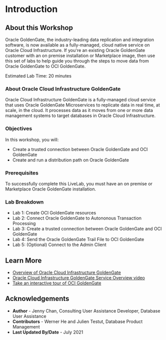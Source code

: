 # Introduction

## About this Workshop

Oracle GoldenGate, the industry-leading data replication and integration software, is now available as a fully-managed, cloud native service on Oracle Cloud Infrastructure. If you're an existing Oracle GoldenGate customer with an on premise installation or Marketplace image, then use this set of labs to help guide you through the steps to move data from Oracle GoldenGate to OCI GoldenGate.

Estimated Lab Time: 20 minutes

### About Oracle Cloud Infrastructure GoldenGate

Oracle Cloud Infrastructure GoldenGate is a fully-managed cloud service that uses Oracle GoldenGate Microservices to replicate data in real time, at scale, in the cloud. It processes data as it moves from one or more data management systems to target databases in Oracle Cloud Infrastructure.

### Objectives

In this workshop, you will:
* Create a trusted connection between Oracle GoldenGate and OCI GoldenGate
* Create and run a distribution path on Oracle GoldenGate

### Prerequisites

To successfully complete this LiveLab, you must have an on premise or Marketplace Oracle GoldenGate installation.

### Lab Breakdown

* Lab 1: Create OCI GoldenGate resources
* Lab 2: Connect Oracle GoldenGate to Autononous Transaction Processing
* Lab 3: Create a trusted connection between Oracle GoldenGate and OCI GoldenGate
* Lab 4: Send the Oracle GoldenGate Trail File to OCI GoldenGate
* Lab 5: (Optional) Connect to the Admin Client

## Learn More

* [Overview of Oracle Cloud Infrastructure GoldenGate](https://docs.oracle.com/cloud/paas/goldengate-service/using/overview-goldengate.html)
* [Oracle Cloud Infrastructure GoldenGate Service Overview video](https://apexapps.oracle.com/pls/apex/f?p=44785:112:0::::P112_CONTENT_ID:29278)
* [Take an interactive tour of OCI GoldenGate](https://apexapps.oracle.com/pls/apex/f?p=44785:112:0::::P112_CONTENT_ID:29986)

## Acknowledgements
* **Author** - Jenny Chan, Consulting User Assistance Developer, Database User Assistance
* **Contributors** -  Werner He and Julien Testut, Database Product Management
* **Last Updated By/Date** - July 2021
